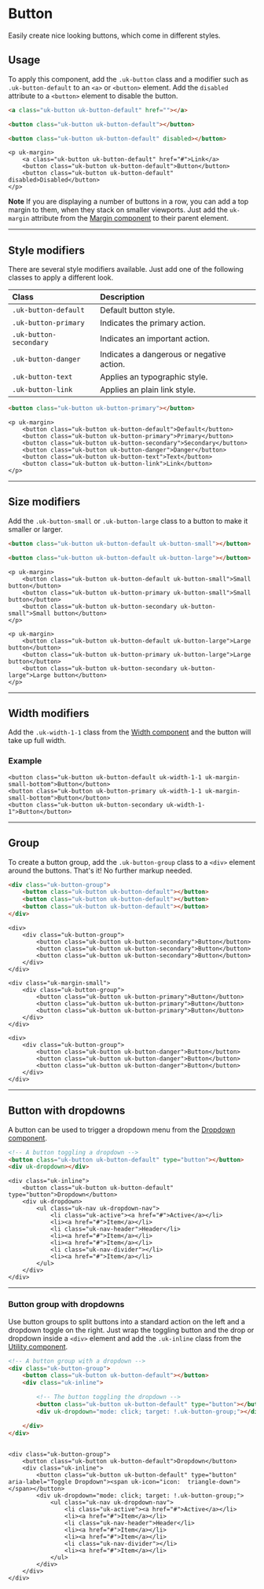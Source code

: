 # Button

<p class="uk-text-lead">Easily create nice looking buttons, which come in different styles.</p>

## Usage

To apply this component, add the `.uk-button` class and a modifier such as `.uk-button-default` to an `<a>` or `<button>` element. Add the `disabled` attribute to a `<button>` element to disable the button.

```html
<a class="uk-button uk-button-default" href=""></a>

<button class="uk-button uk-button-default"></button>

<button class="uk-button uk-button-default" disabled></button>
```

```example
<p uk-margin>
    <a class="uk-button uk-button-default" href="#">Link</a>
    <button class="uk-button uk-button-default">Button</button>
    <button class="uk-button uk-button-default" disabled>Disabled</button>
</p>
```

**Note** If you are displaying a number of buttons in a row, you can add a top margin to them, when they stack on smaller viewports. Just add the `uk-margin` attribute from the [Margin component](margin.md) to their parent element.

***

## Style modifiers

There are several style modifiers available. Just add one of the following classes to apply a different look.

| Class                  | Description                               |
|:-----------------------|:------------------------------------------|
| `.uk-button-default`   | Default button style.                     |
| `.uk-button-primary`   | Indicates the primary action.             |
| `.uk-button-secondary` | Indicates an important action.            |
| `.uk-button-danger`    | Indicates a dangerous or negative action. |
| `.uk-button-text`      | Applies an typographic style.             |
| `.uk-button-link`      | Applies an plain link style.              |

```html
<button class="uk-button uk-button-primary"></button>
```

```example
<p uk-margin>
    <button class="uk-button uk-button-default">Default</button>
    <button class="uk-button uk-button-primary">Primary</button>
    <button class="uk-button uk-button-secondary">Secondary</button>
    <button class="uk-button uk-button-danger">Danger</button>
    <button class="uk-button uk-button-text">Text</button>
    <button class="uk-button uk-button-link">Link</button>
</p>
```

***

## Size modifiers

Add the `.uk-button-small` or `.uk-button-large` class to a button to make it smaller or larger.


```html
<button class="uk-button uk-button-default uk-button-small"></button>

<button class="uk-button uk-button-default uk-button-large"></button>
```

```example
<p uk-margin>
    <button class="uk-button uk-button-default uk-button-small">Small button</button>
    <button class="uk-button uk-button-primary uk-button-small">Small button</button>
    <button class="uk-button uk-button-secondary uk-button-small">Small button</button>
</p>

<p uk-margin>
    <button class="uk-button uk-button-default uk-button-large">Large button</button>
    <button class="uk-button uk-button-primary uk-button-large">Large button</button>
    <button class="uk-button uk-button-secondary uk-button-large">Large button</button>
</p>
```

***

## Width modifiers

Add the `.uk-width-1-1` class from the [Width component](width.md) and the button will take up full width.

### Example

```example
<button class="uk-button uk-button-default uk-width-1-1 uk-margin-small-bottom">Button</button>
<button class="uk-button uk-button-primary uk-width-1-1 uk-margin-small-bottom">Button</button>
<button class="uk-button uk-button-secondary uk-width-1-1">Button</button>
```

***

## Group

To create a button group, add the `.uk-button-group` class to a `<div>` element around the buttons. That's it! No further markup needed.

```html
<div class="uk-button-group">
    <button class="uk-button uk-button-default"></button>
    <button class="uk-button uk-button-default"></button>
    <button class="uk-button uk-button-default"></button>
</div>
```

```example
<div>
    <div class="uk-button-group">
        <button class="uk-button uk-button-secondary">Button</button>
        <button class="uk-button uk-button-secondary">Button</button>
        <button class="uk-button uk-button-secondary">Button</button>
    </div>
</div>

<div class="uk-margin-small">
    <div class="uk-button-group">
        <button class="uk-button uk-button-primary">Button</button>
        <button class="uk-button uk-button-primary">Button</button>
        <button class="uk-button uk-button-primary">Button</button>
    </div>
</div>

<div>
    <div class="uk-button-group">
        <button class="uk-button uk-button-danger">Button</button>
        <button class="uk-button uk-button-danger">Button</button>
        <button class="uk-button uk-button-danger">Button</button>
    </div>
</div>
```

***

## Button with dropdowns

A button can be used to trigger a dropdown menu from the [Dropdown component](dropdown.md).

```html
<!-- A button toggling a dropdown -->
<button class="uk-button uk-button-default" type="button"></button>
<div uk-dropdown></div>
```

```example
<div class="uk-inline">
    <button class="uk-button uk-button-default" type="button">Dropdown</button>
    <div uk-dropdown>
        <ul class="uk-nav uk-dropdown-nav">
            <li class="uk-active"><a href="#">Active</a></li>
            <li><a href="#">Item</a></li>
            <li class="uk-nav-header">Header</li>
            <li><a href="#">Item</a></li>
            <li><a href="#">Item</a></li>
            <li class="uk-nav-divider"></li>
            <li><a href="#">Item</a></li>
        </ul>
    </div>
</div>
```

***

### Button group with dropdowns

Use button groups to split buttons into a standard action on the left and a dropdown toggle on the right. Just wrap the toggling button and the drop or dropdown inside a `<div>` element and add the `.uk-inline` class from the [Utility component](utility.md#inline).

```html
<!-- A button group with a dropdown -->
<div class="uk-button-group">
    <button class="uk-button uk-button-default"></button>
    <div class="uk-inline">

        <!-- The button toggling the dropdown -->
        <button class="uk-button uk-button-default" type="button"></button>
        <div uk-dropdown="mode: click; target: !.uk-button-group;"></div>

    </div>
</div>
```

```example

<div class="uk-button-group">
    <button class="uk-button uk-button-default">Dropdown</button>
    <div class="uk-inline">
        <button class="uk-button uk-button-default" type="button" aria-label="Toggle Dropdown"><span uk-icon="icon:  triangle-down"></span></button>
        <div uk-dropdown="mode: click; target: !.uk-button-group;">
            <ul class="uk-nav uk-dropdown-nav">
                <li class="uk-active"><a href="#">Active</a></li>
                <li><a href="#">Item</a></li>
                <li class="uk-nav-header">Header</li>
                <li><a href="#">Item</a></li>
                <li><a href="#">Item</a></li>
                <li class="uk-nav-divider"></li>
                <li><a href="#">Item</a></li>
            </ul>
        </div>
    </div>
</div>
```
